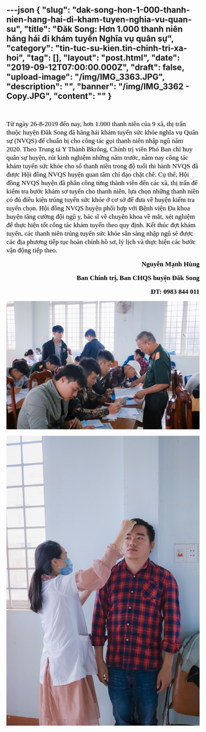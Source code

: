 ---json
{
    "slug": "dak-song-hon-1-000-thanh-nien-hang-hai-di-kham-tuyen-nghia-vu-quan-su",
    "title": "Đăk Song: Hơn 1.000 thanh niên hăng hái đi khám tuyển Nghĩa vụ quân sự",
    "category": "tin-tuc-su-kien.tin-chinh-tri-xa-hoi",
    "tag": [],
    "layout": "post.html",
    "date": "2019-09-12T07:00:00.000Z",
    "draft": false,
    "upload-image": "/img/IMG_3363.JPG",
    "description": "",
    "banner": "/img/IMG_3362 - Copy.JPG",
    "__content__": ""
}
---
<p>&nbsp;</p>

<p><span style="font-size:13.0pt"><span style="font-family:&quot;Times New Roman&quot;,&quot;serif&quot;"><span style="color:black">Từ ng&agrave;y 26-8-2019 đến nay, hơn 1.000 thanh ni&ecirc;n của 9 x&atilde;, thị trấn thuộc huyện Đăk Song đ&atilde; hăng h&aacute;i kh&aacute;m tuyển sức khỏe nghĩa vụ Qu&acirc;n sự (NVQS) để chuẩn bị cho c&ocirc;ng t&aacute;c gọi thanh ni&ecirc;n nhập ngũ năm 2020. Theo Trung t&aacute; Y Th&agrave;nh Bkr&ocirc;ng, Ch&iacute;nh trị vi&ecirc;n Ph&oacute; Ban chỉ huy qu&acirc;n sự huyện, r&uacute;t kinh nghiệm những năm trước, năm nay c&ocirc;ng t&aacute;c kh&aacute;m tuyển sức khỏe cho số thanh ni&ecirc;n trong độ tuổi thi h&agrave;nh NVQS đ&atilde; được Hội đồng NVQS huyện quan t&acirc;m chỉ đạo chặt chẽ. Cụ thể, Hội đồng NVQS huyện đ&atilde; ph&acirc;n c&ocirc;ng từng th&agrave;nh vi&ecirc;n đến c&aacute;c x&atilde;, thị trấn để kiểm tra bước kh&aacute;m sơ tuyển cho thanh ni&ecirc;n, lựa chọn những thanh ni&ecirc;n c&oacute; đủ điều kiện tr&uacute;ng tuyển sức khỏe ở cơ sở để đưa về huyện kiểm tra tuyển chọn. Hội đồng NVQS huyện phối hợp với Bệnh viện Đa khoa huyện tăng cường đội ngũ y, b&aacute;c sĩ về chuy&ecirc;n khoa về mắt, x&eacute;t nghiệm để thực hiện tốt c&ocirc;ng t&aacute;c kh&aacute;m tuyển theo quy định. Kết th&uacute;c đợt kh&aacute;m tuyển, c&aacute;c thanh ni&ecirc;n tr&uacute;ng tuyển sức khỏe sẵn s&agrave;ng nhập ngũ sẽ được c&aacute;c địa phương tiếp tục ho&agrave;n chỉnh hồ sơ, l&yacute; lịch v&agrave; thực hiện c&aacute;c bước vận động tiếp theo.</span></span></span></p>

<p style="text-align:right"><strong><span style="font-size:13.0pt"><span style="font-family:&quot;Times New Roman&quot;,&quot;serif&quot;"><span style="color:black">Nguyễn Mạnh H&ugrave;ng</span></span></span></strong></p>

<p style="text-align:right"><strong><span style="font-size:13.0pt"><span style="font-family:&quot;Times New Roman&quot;,&quot;serif&quot;"><span style="color:black">Ban Ch&iacute;nh trị, Ban CHQS huyện Đăk Song</span></span></span></strong></p>

<p style="text-align:right"><strong><span style="font-size:13.0pt"><span style="font-family:&quot;Times New Roman&quot;,&quot;serif&quot;"><span style="color:black">ĐT: 0983 844 011</span></span></span></strong></p>

<p><img alt="" src="/img/IMG_3362.JPG" /></p>

<p><img alt="" src="/img/IMG_3363.JPG" /></p>
